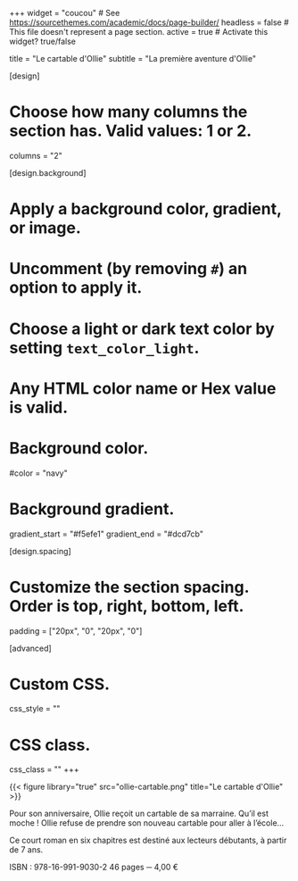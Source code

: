 +++
widget = "coucou"  # See https://sourcethemes.com/academic/docs/page-builder/
headless = false  # This file doesn't represent a page section.
active = true  # Activate this widget? true/false

title = "Le cartable d'Ollie"
subtitle = "La première aventure d'Ollie"

[design]
  # Choose how many columns the section has. Valid values: 1 or 2.
  columns = "2"

[design.background]
  # Apply a background color, gradient, or image.
  #   Uncomment (by removing `#`) an option to apply it.
  #   Choose a light or dark text color by setting `text_color_light`.
  #   Any HTML color name or Hex value is valid.

  # Background color.
  #color = "navy"
  
  # Background gradient.
  gradient_start = "#f5efe1"
  gradient_end = "#dcd7cb"

[design.spacing]
  # Customize the section spacing. Order is top, right, bottom, left.
  padding = ["20px", "0", "20px", "0"]

[advanced]
 # Custom CSS. 
 css_style = ""
 
 # CSS class.
 css_class = ""
+++

{{< figure library="true" src="ollie-cartable.png" title="Le cartable d'Ollie" >}}

Pour son anniversaire, Ollie reçoit un cartable de sa marraine. Qu’il est moche ! Ollie refuse de prendre son nouveau cartable pour aller à l’école…

Ce court roman en six chapitres est destiné aux lecteurs débutants, à partir de 7 ans.

ISBN : 978-16-991-9030-2
46 pages ─ 4,00 €
